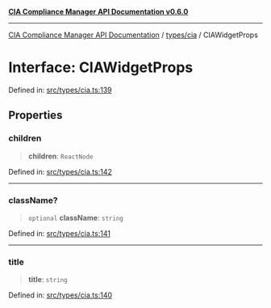[**CIA Compliance Manager API Documentation v0.6.0**](../../../README.md)

***

[CIA Compliance Manager API Documentation](../../../modules.md) / [types/cia](../README.md) / CIAWidgetProps

# Interface: CIAWidgetProps

Defined in: [src/types/cia.ts:139](https://github.com/Hack23/cia-compliance-manager/blob/ca083b463223765b22422b66b3a43930241849bd/src/types/cia.ts#L139)

## Properties

### children

> **children**: `ReactNode`

Defined in: [src/types/cia.ts:142](https://github.com/Hack23/cia-compliance-manager/blob/ca083b463223765b22422b66b3a43930241849bd/src/types/cia.ts#L142)

***

### className?

> `optional` **className**: `string`

Defined in: [src/types/cia.ts:141](https://github.com/Hack23/cia-compliance-manager/blob/ca083b463223765b22422b66b3a43930241849bd/src/types/cia.ts#L141)

***

### title

> **title**: `string`

Defined in: [src/types/cia.ts:140](https://github.com/Hack23/cia-compliance-manager/blob/ca083b463223765b22422b66b3a43930241849bd/src/types/cia.ts#L140)
